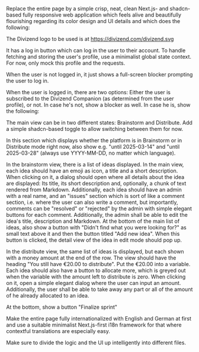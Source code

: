 Replace the entire page by a simple crisp, neat, clean Next.js- and shadcn-based fully responsive web application which feels alive and beautifully flourishing regarding its color design and UI details and which does the following:

The Divizend logo to be used is at https://divizend.com/divizend.svg

It has a log in button which can log in the user to their account. To handle fetching and storing the user's profile, use a minimalist global state context. For now, only mock this profile and the requests.

When the user is not logged in, it just shows a full-screen blocker prompting the user to log in.

When the user is logged in, there are two options: Either the user is subscribed to the Divizend Companion (as determined from the user profile), or not. In case he's not, show a blocker as well. In case he is, show the following:

The main view can be in two different states: Brainstorm and Distribute. Add a simple shadcn-based toggle to allow switching between them for now.

In this section which displays whether the platform is in Brainstorm or in Distribute mode right now, also show e.g. "until 2025-03-14" and "until 2025-03-28" (always use YYYY-MM-DD, no matter which language).

In the brainstorm view, there is a list of ideas displayed. In the main view, each idea should have an emoji as icon, a title and a short description. When clicking on it, a dialog should open where all details about the idea are displayed: Its title, its short description and, optionally, a chunk of text rendered from Markdown. Additionally, each idea should have an admin with a real name, and an "issues" section which is sort of like a comment section, i.e. where the user can also write a comment, but importantly, comments can be "resolved" or "rejected" by the admin with simple elegant buttons for each comment. Additionally, the admin shall be able to edit the idea's title, description and Markdown. At the bottom of the main list of ideas, also show a button with "Didn't find what you were looking for?" as small text above it and then the button titled "Add new idea". When this button is clicked, the detail view of the idea in edit mode should pop up.

In the distribute view, the same list of ideas is displayed, but each shown with a money amount at the end of the row. The view should have the heading "You still have €20.00 to distribute". Put the €20.00 into a variable. Each idea should also have a button to allocate more, which is greyed out when the variable with the amount left to distribute is zero. When clicking on it, open a simple elegant dialog where the user can input an amount. Additionally, the user shall be able to take away any part or all of the amount of he already allocated to an idea.

At the bottom, show a button "Finalize sprint"

Make the entire page fully internationalized with English and German at first and use a suitable minimalist Next.js-first i18n framework for that where contextful translations are especially easy.

Make sure to divide the logic and the UI up intelligently into different files.
